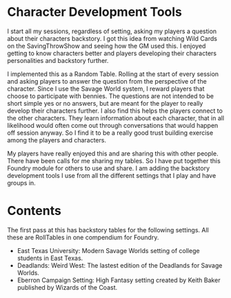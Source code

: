 # Character Development Tools
I start all my sessions, regardless of setting, asking my players a question about their characters backstory. I got this idea from watching Wild Cards on the SavingThrowShow and seeing how the GM used this. I enjoyed getting to know characters better and players developing their characters personalities and backstory further.

I implemented this as a Random Table. Rolling at the start of every session and asking players to answer the question from the perspective of the character. Since I use the Savage World system, I reward players that choose to participate with bennies. The questions are not intended to be short simple yes or no answers, but are meant for the player to really develop their characters further. I also find this helps the players connect to the other characters. They learn information about each character, that in all likelihood would often come out through conversations that would happen off session anyway. So I find it to be a really good trust building exercise among the players and characters.

My players have really enjoyed this and are sharing this with other people. There have been calls for me sharing my tables. So I have put together this Foundry module for others to use and share. I am adding the backstory development tools I use from all the different settings that I play and have groups in.

# Contents
The first pass at this has backstory tables for the following settings. All these are RollTables in one compendium for Foundry.

* East Texas University: Modern Savage Worlds setting of college students in East Texas.
* Deadlands: Weird West: The lastest edition of the Deadlands for Savage Worlds.
* Eberron Campaign Setting: High Fantasy setting created by Keith Baker published by Wizards of the Coast.
